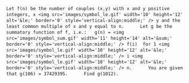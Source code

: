    Let f(n) be the number of couples (x,y) with x and y positive integers, x <img src='images/symbol_le.gif' width='10' height='12' alt='&le;' border='0' style='vertical-align:middle;' /> y and the least common multiple of x and y equal to n.      Let g be the summatory function of f, i.e.:   g(n) = <img src='images/symbol_sum.gif' width='11' height='14' alt='&sum;' border='0' style='vertical-align:middle;' /> f(i)  for 1 <img src='images/symbol_le.gif' width='10' height='12' alt='&le;' border='0' style='vertical-align:middle;' /> i <img src='images/symbol_le.gif' width='10' height='12' alt='&le;' border='0' style='vertical-align:middle;' /> n.      You are given that g(106) = 37429395.      Find g(1012).                